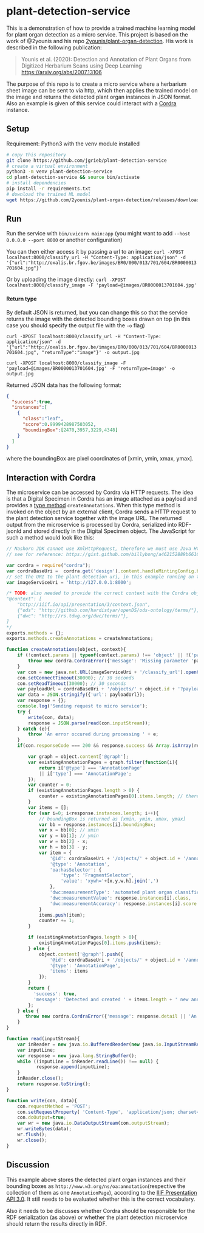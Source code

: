 # plant-detection-service

This is a demonstration of how to provide a trained machine learning model for plant organ detection as a micro service. This project is based on the work of @2younis and his repo [2younis/plant-organ-detection](https://github.com/2younis/plant-organ-detection). His work is described in the following publication:

> Younis et al. (2020): Detection and Annotation of Plant Organs from Digitized Herbarium Scans using Deep Learning
> https://arxiv.org/abs/2007.13106

The purpose of this repo is to create a micro service where a herbarium sheet image can be sent to via http, which then applies the trained model on the image and returns the detected plant organ instances in JSON format. Also an example is given of this service could interact with a [Cordra](https://www.cordra.org/index.html) instance.


## Setup
Requirement: Python3 with the venv module installed
```bash
# copy this repository
git clone https://github.com/jgrieb/plant-detection-service
# create a virtual environment
python3 -m venv plant-detection-service
cd plant-detection-service && source bin/activate
# install dependencies
pip install -r requirements.txt
# download the trained ML model
wget https://github.com/2younis/plant-organ-detection/releases/download/v1.0/model_final.pth -P data/
```


## Run
Run the service with `bin/uvicorn main:app` (you might want to add `--host 0.0.0.0 --port 8000` or another configuration)

You can then either access it by passing a url to an image:
`curl -XPOST localhost:8000/classify_url -H "Content-Type: application/json" -d '{"url":"http://oxalis.br.fgov.be/images/BR0/000/013/701/604/BR0000013701604.jpg"}'`

Or by uploading the image directly:
`curl -XPOST localhost:8000/classify_image -F 'payload=@images/BR0000013701604.jpg'`

#### Return type
By default JSON is returned, but you can change this so that the service returns the image with the detected bounding boxes drawn on top (in this case you should specify the output file with the `-o` flag)

`curl -XPOST localhost:8000/classify_url -H "Content-Type: application/json" -d '{"url":"http://oxalis.br.fgov.be/images/BR0/000/013/701/604/BR0000013701604.jpg", "returnType":"image"}' -o output.jpg`

`curl -XPOST localhost:8000/classify_image -F 'payload=@images/BR0000013701604.jpg' -F 'returnType=image' -o output.jpg`

Returned JSON data has the following format:
```json
{
  "success":true,
  "instances":[
    {
      "class":"leaf",
      "score":0.9999428987503052,
      "boundingBox":[2470,3957,3229,4348]
    }
  ]
}
```
where the boundingBox are pixel coordinates of [xmin, ymin, xmax, ymax].

## Interaction with Cordra
The microservice can be accessed by Cordra via HTTP requests. The idea is that a Digital Specimen in Cordra has an image attached as a payload and provides a [type method](https://www.cordra.org/documentation/design/type-methods.html) `createAnnotations`. When this type method is invoked on the object by an external client, Cordra sends a HTTP request to the plant detection service together with the image URL. The returned output from the microservice is processed by Cordra, serialized into RDF-jsonld and stored directly in the Digital Specimen object. The JavaScript for such a method would look like this:

```javascript
// Nashorn JDK cannot use XmlHttpRequest, therefore we must use Java Http requests
// see for reference: https://gist.github.com/billybong/a462152889b6616deb02

var cordra = require("cordra");
var cordraBaseUri =  cordra.get('design').content.handleMintingConfig.baseUri;
// set the URI to the plant detection uri, in this example running on the same host as Cordra
var imageServiceUri = 'http://127.0.0.1:8000';

/* TODO: also needed to provide the correct context with the Cordra object when annotations exist, e.g.:
"@context": [
    "http://iiif.io/api/presentation/3/context.json",
    {"ods": "http://github.com/hardistyar/openDS/ods-ontology/terms/"},
    {"dwc": "http://rs.tdwg.org/dwc/terms/"},
]
*/
exports.methods = {};
exports.methods.createAnnotations = createAnnotations;

function createAnnotations(object, context){
    if (!context.params || typeof(context.params) !== 'object' || !('payload' in context.params)){
        throw new cordra.CordraError({'message': 'Missing parameter 'payload''}, 400);
    }
    var con = new java.net.URL(imageServiceUri + '/classify_url').openConnection();
    con.setConnectTimeout(30000); // 30 seconds
    con.setReadTimeout(30000); // 30 seconds
    var payloadUrl = cordraBaseUri + '/objects/' + object.id + '?payload=' + context.params.payload;
    var data = JSON.stringify({'url': payloadUrl});
    var response = {};
    console.log('Sending request to micro service');
    try {
        write(con, data);
        response = JSON.parse(read(con.inputStream));
    } catch (e){
        throw 'An error occured during processing ' + e;
    }
    if(con.responseCode === 200 && response.success && Array.isArray(response.instances)){

        var graph = object.content['@graph'];
        var existingAnnotationPages = graph.filter(function(i){
            return i['@type'] === 'AnnotationPage'
            || i['type'] === 'AnnotationPage';
        });
        var counter = 0;
        if (existingAnnotationPages.length > 0) {
            counter = existingAnnotationPages[0].items.length; // there should be only one
        }
        var items = [];
        for (var i=0; i<response.instances.length; i++){
            // boundingBox is returned as [xmin, ymin, xmax, ymax]
            var bb = response.instances[i].boundingBox;
            var x = bb[0]; // xmin
            var y = bb[1]; // ymin
            var w = bb[2] - x;
            var h = bb[3] - y;
            var item = {
                '@id': cordraBaseUri + '/objects/' + object.id + '/annotations/' + counter,
                '@type': 'Annotation',
                'oa:hasSelector': {
                    'type': 'FragmentSelector',
                    'value': 'xywh='+[x,y,w,h].join(',')
                },
                'dwc:measurementType': 'automated plant organ classification',
                'dwc:measurementValue': response.instances[i].class,
                'dwc:measurementAccuracy': response.instances[i].score
            }
            items.push(item);
            counter += 1;
        }

        if (existingAnnotationPages.length > 0){
            existingAnnotationPages[0].items.push(items);
        } else {
            object.content['@graph'].push({
                '@id': cordraBaseUri + '/objects/' + object.id + '/annotations/',
                '@type': 'AnnotationPage',
                'items': items
            });
        }
        return {
          'success': true,
          'message': 'Detected and created ' + items.length + ' new annotations'
        };
    } else {
       throw new cordra.CordraError({'message': response.detail || 'An error occurred during image classification'}, 409);
    }
}

function read(inputStream){
    var inReader = new java.io.BufferedReader(new java.io.InputStreamReader(inputStream));
    var inputLine;
    var response = new java.lang.StringBuffer();
    while ((inputLine = inReader.readLine()) !== null) {
           response.append(inputLine);
    }
    inReader.close();
    return response.toString();
}

function write(con, data){
    con.requestMethod = 'POST';
    con.setRequestProperty( 'Content-Type', 'application/json; charset=utf-8');
    con.doOutput=true;
    var wr = new java.io.DataOutputStream(con.outputStream);
    wr.writeBytes(data);
    wr.flush();
    wr.close();
}
```


## Discussion
This example above stores the detected plant organ instances and their bounding boxes as `http://www.w3.org/ns/oa:annotation`(respective the collection of them as one `AnnotationPage`), according to the [IIIF Presentation API 3.0](https://iiif.io/api/presentation/3.0/#55-annotation-page). It still needs to be evaluated whether this is the correct vocabulary.

Also it needs to be discusses whether Cordra should be responsible for the RDF serialization (as above) or whether the plant detection microservice should return the results directly in RDF.
